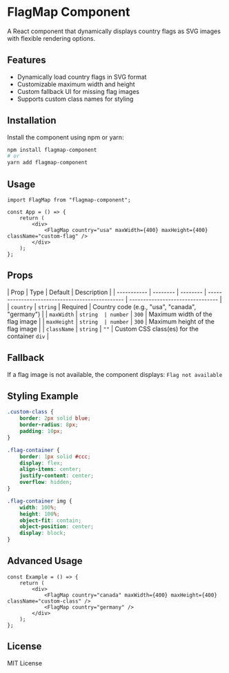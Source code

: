 # FlagMap Component

A React component that dynamically displays country flags as SVG images with flexible rendering options.

## Features

-   Dynamically load country flags in SVG format
-   Customizable maximum width and height
-   Custom fallback UI for missing flag images
-   Supports custom class names for styling

## Installation

Install the component using npm or yarn:

```bash
npm install flagmap-component
# or
yarn add flagmap-component
```

## Usage

```tsx
import FlagMap from "flagmap-component";

const App = () => {
	return (
		<div>
			<FlagMap country="usa" maxWidth={400} maxHeight={400} className="custom-flag" />
		</div>
	);
};
```

## Props

| Prop        | Type     | Default  | Description                                     |
| ----------- | -------- | -------- | ----------------------------------------------- | -------------------------------- |
| `country`   | `string` | Required | Country code (e.g., "usa", "canada", "germany") |
| `maxWidth`  | `string  | number`  | `300`                                           | Maximum width of the flag image  |
| `maxHeight` | `string  | number`  | `300`                                           | Maximum height of the flag image |
| `className` | `string` | `""`     | Custom CSS class(es) for the container `div`    |

## Fallback

If a flag image is not available, the component displays: `Flag not available`

## Styling Example

```scss
.custom-class {
	border: 2px solid blue;
	border-radius: 8px;
	padding: 10px;
}

.flag-container {
	border: 1px solid #ccc;
	display: flex;
	align-items: center;
	justify-content: center;
	overflow: hidden;
}

.flag-container img {
	width: 100%;
	height: 100%;
	object-fit: contain;
	object-position: center;
	display: block;
}
```

## Advanced Usage

```tsx
const Example = () => {
	return (
		<div>
			<FlagMap country="canada" maxWidth={400} maxHeight={400} className="custom-class" />
			<FlagMap country="germany" />
		</div>
	);
};
```

## License

MIT License
